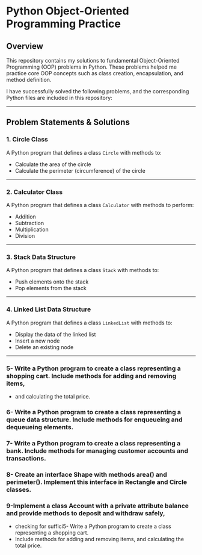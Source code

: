 # Python Object-Oriented Programming Practice

## Overview

This repository contains my solutions to fundamental Object-Oriented Programming (OOP) problems in Python. These problems helped me practice core OOP concepts such as class creation, encapsulation, and method definition.

I have successfully solved the following problems, and the corresponding Python files are included in this repository:

---

## Problem Statements & Solutions

### 1. Circle Class  
A Python program that defines a class `Circle` with methods to:
- Calculate the area of the circle
- Calculate the perimeter (circumference) of the circle  

---

### 2. Calculator Class  
A Python program that defines a class `Calculator` with methods to perform:
- Addition  
- Subtraction  
- Multiplication  
- Division  


---

### 3. Stack Data Structure  
A Python program that defines a class `Stack` with methods to:
- Push elements onto the stack  
- Pop elements from the stack  


---

### 4. Linked List Data Structure  
A Python program that defines a class `LinkedList` with methods to:
- Display the data of the linked list  
- Insert a new node  
- Delete an existing node  


---

### 5- Write a Python program to create a class representing a shopping cart. Include methods for adding and removing items,
- and calculating the total price. 

### 6- Write a Python program to create a class representing a queue data structure. Include methods for enqueueing and dequeueing elements. 

### 7- Write a Python program to create a class representing a bank. Include methods for managing customer accounts and transactions. 

### 8- Create an interface Shape with methods area() and perimeter(). Implement this interface in Rectangle and Circle classes.

###  9-Implement a class Account with a private attribute balance and provide methods to deposit and withdraw safely,
- checking for suffici5- Write a Python program to create a class representing a shopping cart.
- Include methods for adding and removing items, and calculating the total price.

